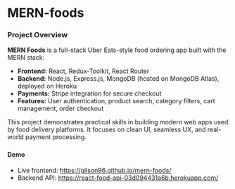 # MERN-foods

### Project Overview

**MERN Foods** is a full-stack Uber Eats-style food ordering app built with the MERN stack:

- **Frontend:** React, Redux-Toolkit, React Router
- **Backend:** Node.js, Express.js, MongoDB (hosted on MongoDB Atlas), deployed on Heroku
- **Payments:** Stripe integration for secure checkout
- **Features:** User authentication, product search, category filters, cart management, order checkout

This project demonstrates practical skills in building modern web apps used by food delivery platforms. It focuses on clean UI, seamless UX, and real-world payment processing.

###

#### Demo
- Live frontend: https://gilson96.github.io/mern-foods/
- Backend API: https://react-food-api-03d094431a6b.herokuapp.com/
